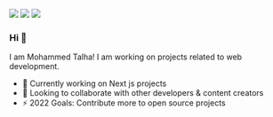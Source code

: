 <!-- <img src="./images/banner.png"> -->

[<img src="https://img.shields.io/badge/twitter-%231DA1F2.svg?&style=for-the-badge&logo=twitter&logoColor=white" />](https://twitter.com/@talha77777777)  [<img src="https://img.shields.io/badge/linkedin-%230077B5.svg?&style=for-the-badge&logo=linkedin&logoColor=white" />](https://www.linkedin.com/in/muhammed-talha/) [<img src = "https://img.shields.io/badge/Instagram-%23E4405F.svg?&style=for-the-badge&logo=Instagram&logoColor=white">](https://www.instagram.com/mohdtalha1432)

### Hi 👋
I am Mohammed Talha! I am working on projects related to web development.
- 🔭 Currently working on Next js projects
- 🤝 Looking to collaborate with other developers & content creators
- ⚡ 2022 Goals: Contribute more to open source projects
